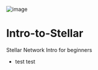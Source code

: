 ![image](https://user-images.githubusercontent.com/73669654/118894544-7164b380-b8d2-11eb-9916-ff4ba22713cf.png)
# Intro-to-Stellar
Stellar Network Intro for beginners
* test test
